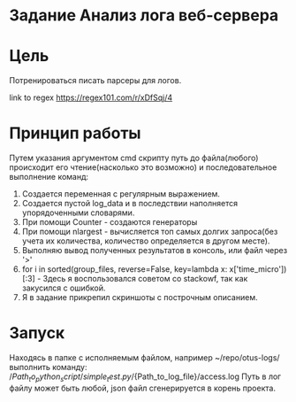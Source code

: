 # Задание Анализ лога веб-сервера

# Цель

Потренироваться писать парсеры для логов.

link to regex https://regex101.com/r/xDfSqj/4

# Принцип работы

Путем указания аргументом cmd скрипту путь до файла(любого) происходит его чтение(насколько это возможно) и последовательное выполнение команд:
1. Создается переменная с регулярным выражением.
2. Создается пустой log_data и в последствии наполняется упорядоченными словарями.
3. При помощи Counter - создаются генераторы
4. При помощи nlargest - вычисляется топ самых долгих запроса(без учета их количества, количество определяется в другом месте).
5. Выполняю вывод полученных результатов в консоль, или файл через '>'
6. for i in sorted(group_files, reverse=False, key=lambda x: x['time_micro'])[:3] - Здесь я воспользовался советом со stackowf, так как закусился с ошибкой.
7. Я в задание прикрепил скриншоты с построчным описанием.

# Запуск
Находясь в папке с исполняемым файлом, например ~/repo/otus-logs/ выполнить команду:
/${Path_to_python_script}/simple_test.py /${Path_to_log_file}/access.log
Путь в лог файлу может быть любой, json файл сгенерируется в корень проекта.